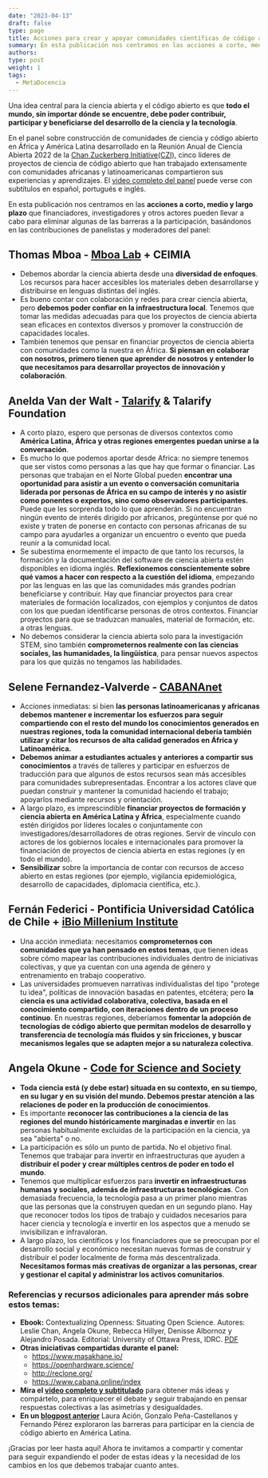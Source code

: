 ```yaml
---
date: "2023-04-13"
draft: false
type: page
title: Acciones para crear y apoyar comunidades científicas de código abierto en África y América Latina
summary: En esta publicación nos centramos en las acciones a corto, medio y largo plazo que financiadores, investigadores y otros actores pueden llevar a cabo para eliminar algunas de las barreras a la participación basándonos en las contribuciones de panelistas y moderadores del panel desarrollado en la Reunión Anual de Ciencia Abierta 2022 de la Chan Zuckerberg Initiative (CZI).
authors: 
type: post
weight: 1
tags: 
  - MetaDocencia
---
```



Una idea central para la ciencia abierta y el código abierto es que **todo el mundo, sin importar dónde se encuentre, debe poder contribuir, participar y beneficiarse del desarrollo de la ciencia y la tecnología**. 

En el panel sobre construcción de comunidades de ciencia y código abierto en África y América Latina desarrollado en la Reunión Anual de Ciencia Abierta 2022 de la [Chan Zuckerberg Initiative(CZI)](https://chanzuckerberg.com/), cinco líderes de proyectos de ciencia de código abierto que han trabajado extensamente con comunidades africanas y latinoamericanas compartieron sus experiencias y aprendizajes. El [video completo del panel](https://fast.wistia.com/embed/channel/g4orlbms5g?wchannelid=g4orlbms5g&wmediaid=v0er0tmgdi) puede verse con subtítulos en español, portugués e inglés.

En esta publicación nos centramos en las **acciones a corto, medio y largo plazo** que financiadores, investigadores y otros actores pueden llevar a cabo para eliminar algunas de las barreras a la participación, basándonos en las contribuciones de panelistas y moderadores del panel:

## **Thomas Mboa - [Mboa Lab](https://website-mboalab.vercel.app/) + CEIMIA**

- Debemos abordar la ciencia abierta desde una **diversidad de enfoques**. Los recursos para hacer accesibles los materiales deben desarrollarse y distribuirse en lenguas distintas del inglés.
- Es bueno contar con colaboración y redes para crear ciencia abierta, pero **debemos poder confiar en la infraestructura local**. Tenemos que tomar las medidas adecuadas para que los proyectos de ciencia abierta sean eficaces en contextos diversos y promover la construcción de capacidades locales.
- También tenemos que pensar en financiar proyectos de ciencia abierta con comunidades como la nuestra en África. **Si piensan en colaborar con nosotros, primero tienen que aprender de nosotros y entender lo que necesitamos para desarrollar proyectos de innovación y colaboración**. 
 
## **Anelda Van der Walt - [Talarify](https://www.talarify.co.za/) & Talarify Foundation**

- A corto plazo, espero que personas de diversos contextos como **América Latina, África y otras regiones emergentes puedan unirse a la conversación**.
- Es mucho lo que podemos aportar desde Africa: no siempre tenemos que ser vistos como personas a las que hay que formar o financiar. Las personas que trabajan en el Norte Global pueden **encontrar una oportunidad para asistir a un evento o conversación comunitaria liderada por personas de África en su campo de interés y no asistir como ponentes o expertos, sino como observadores participantes.** Puede que les sorprenda todo lo que aprenderán. Si no encuentran ningún evento de interés dirigido por africanos, pregúntense por qué no existe y traten de ponerse en contacto con personas africanas de su campo para ayudarles a organizar un encuentro o evento que pueda reunir a la comunidad local.
- Se subestima enormemente el impacto de que tanto los recursos, la formación y la documentación del software de ciencia abierta estén disponibles en idioma inglés. **Reflexionemos conscientemente sobre qué vamos a hacer con respecto a la cuestión del idioma**, empezando por las lenguas en las que las comunidades más grandes podrían beneficiarse y contribuir. Hay que financiar proyectos para crear materiales de formación localizados, con ejemplos y conjuntos de datos con los que puedan identificarse personas de otros contextos. Financiar proyectos para que se traduzcan manuales, material de formación, etc. a otras lenguas.
- No debemos considerar la ciencia abierta solo para la investigación STEM, sino también **comprometernos realmente con las ciencias sociales, las humanidades, la lingüística**, para pensar nuevos aspectos para los que quizás no tengamos las habilidades. 

## **Selene Fernandez-Valverde - [CABANAnet](https://www.cabana.online/index)** 

- Acciones inmediatas: si bien **las personas latinoamericanas y africanas debemos mantener e incrementar los esfuerzos para seguir compartiendo con el resto del mundo los conocimientos generados en nuestras regiones, toda la comunidad internacional debería también utilizar y citar los recursos de alta calidad generados en África y Latinoamérica.** 
- **Debemos animar a estudiantes actuales y anteriores a compartir sus conocimientos** a través de talleres y participar en esfuerzos de traducción para que algunos de estos recursos sean más accesibles para comunidades subrepresentadas. Encontrar a los actores clave que puedan construir y mantener la comunidad haciendo el trabajo; apoyarlos mediante recursos y orientación. 
- A largo plazo, es imprescindible **financiar proyectos de formación y ciencia abierta en América Latina y África**, especialmente cuando estén dirigidos por líderes locales o conjuntamente con investigadores/desarrolladores de otras regiones. Servir de vínculo  con actores de los gobiernos locales e internacionales para promover la financiación de proyectos de ciencia abierta en estas regiones (y en todo el mundo). 
- **Sensibilizar** sobre la importancia de contar con recursos de acceso abierto en estas regiones (por ejemplo, vigilancia epidemiológica, desarrollo de capacidades, diplomacia científica, etc.).


## **Fernán Federici - Pontificia Universidad Católica de Chile + [iBio Millenium Institute](https://www.ibio.cl/en/)**

- Una acción inmediata: necesitamos **comprometernos con comunidades que ya han pensado en estos temas**, que tienen ideas sobre cómo mapear las contribuciones individuales dentro de iniciativas colectivas, y que ya cuentan con una agenda de género y entrenamiento en trabajo cooperativo.
- Las universidades promueven narrativas individualistas del tipo "protege tu idea", políticas de innovación basadas en patentes, etcétera; pero **la ciencia es una actividad colaborativa, colectiva, basada en el conocimiento compartido, con iteraciones dentro de un proceso continuo**. En nuestras regiones, deberíamos **fomentar la adopción de tecnologías de código abierto que permitan modelos de desarrollo y transferencia de tecnología más fluidos y sin fricciones, y buscar mecanismos legales que se adapten mejor a su naturaleza colectiva**.


## **Angela Okune - [Code for Science and Society](https://www.codeforsociety.org/)**

- **Toda ciencia está (y debe estar) situada en su contexto, en su tiempo, en su lugar y en su visión del mundo. Debemos prestar atención a las relaciones de poder en la producción de conocimientos**. 
- Es importante **reconocer las contribuciones a la ciencia de las regiones del mundo históricamente marginadas e invertir** en las personas habitualmente excluidas de la participación en la ciencia, ya sea "abierta" o no.
- La participación es sólo un punto de partida. No el objetivo final. Tenemos que trabajar para invertir en infraestructuras que ayuden a **distribuir el poder y crear múltiples centros de poder en todo el mundo**.
- Tenemos que multiplicar esfuerzos para **invertir en infraestructuras humanas y sociales, además de infraestructuras tecnológicas**. Con demasiada frecuencia, la tecnología pasa a un primer plano mientras que las personas que la construyen quedan en un segundo plano. Hay que reconocer todos los tipos de trabajo y cuidados necesarios para hacer ciencia y tecnología e invertir en los aspectos que a menudo se invisibilizan e infravaloran.
- A largo plazo, los científicos y los financiadores que se preocupan por el desarrollo social y económico necesitan nuevas formas de construir y distribuir el poder localmente de forma más descentralizada. **Necesitamos formas más creativas de organizar a las personas, crear y gestionar el capital y administrar los activos comunitarios**. 


### Referencias y recursos adicionales para aprender más sobre estos temas:
- **Ebook:** Contextualizing Openness: Situating Open Science. Autores: Leslie Chan, Angela Okune, Rebecca Hillyer, Denisse Albornoz y Alejandro Posada. Editorial:  University of Ottawa Press, IDRC. [PDF](https://idl-bnc-idrc.dspacedirect.org/bitstream/handle/10625/58201/contextualizing.pdf?sequence=2&isAllowed=y)
- **Otras iniciativas compartidas durante el panel:** 
  - https://www.masakhane.io/ 
  - https://openhardware.science/ 
  - http://reclone.org/ 
  - https://www.cabana.online/index 
- **Mira el [video completo y subtitulado](https://fast.wistia.com/embed/channel/g4orlbms5g?wchannelid=g4orlbms5g&wmediaid=v0er0tmgdi)** para obtener más ideas y compártelo, para enriquecer el debate y seguir trabajando en pensar respuestas colectivas a las asimetrías y desigualdades.
- **En un [blogpost anterior](https://www.metadocencia.org/post/ciencia-abierta-americalatina/)** Laura Ación, Gonzalo Peña-Castellanos y Fernando Pérez exploraron las barreras para participar en la ciencia de código abierto en América Latina. 

¡Gracias por leer hasta aquí! Ahora te invitamos a compartir y comentar para seguir expandiendo el poder de estas ideas y la necesidad de los cambios en los que debemos trabajar cuanto antes.

